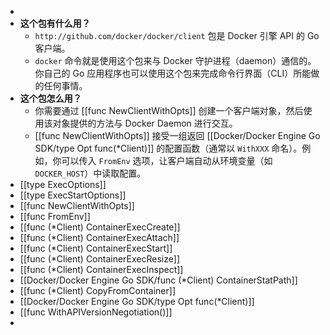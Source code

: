 -
- **这个包有什么用？**
	- `http://github.com/docker/docker/client` 包是 Docker 引擎 API 的 Go 客户端。
	- `docker` 命令就是使用这个包来与 Docker 守护进程（daemon）通信的。你自己的 Go 应用程序也可以使用这个包来完成命令行界面（CLI）所能做的任何事情。
- **这个包怎么用？**
	- 你需要通过 [[func NewClientWithOpts]] 创建一个客户端对象，然后使用该对象提供的方法与 Docker Daemon 进行交互。
	- [[func NewClientWithOpts]] 接受一组返回 [[Docker/Docker Engine Go SDK/type Opt func(*Client)]] 的配置函数（通常以 `WithXXX` 命名）。例如，你可以传入 `FromEnv` 选项，让客户端自动从环境变量（如 `DOCKER_HOST`）中读取配置。
- [[type ExecOptions]]
- [[type ExecStartOptions]]
- [[func NewClientWithOpts]]
- [[func FromEnv]]
- [[func (*Client) ContainerExecCreate]]
- [[func (*Client) ContainerExecAttach]]
- [[func (*Client) ContainerExecStart]]
- [[func (*Client) ContainerExecResize]]
- [[func (*Client) ContainerExecInspect]]
- [[Docker/Docker Engine Go SDK/func (*Client) ContainerStatPath]]
- [[func (*Client) CopyFromContainer]]
- [[Docker/Docker Engine Go SDK/type Opt func(*Client)]]
- [[func WithAPIVersionNegotiation()]]
-